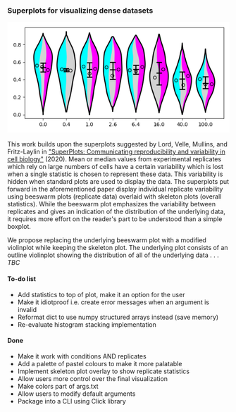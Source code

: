 ### Superplots for visualizing dense datasets ###

![Current exemplary superplot](superplot_v0-6.png "Optional title")

This work builds upon the superplots suggested by Lord, Velle, Mullins, and Fritz-Laylin in ["SuperPlots: Communicating reproducibility and variability in cell biology"](https://doi.org/10.1083/jcb.202001064) (2020). Mean or median values from experimental replicates which rely on large numbers of cells have a certain variability which is lost when a single statistic is chosen to represent these data. This variability is hidden when standard plots are used to display the data. The superplots put forward in the aforementioned paper display individual replicate variability using beeswarm plots (replicate data) overlaid with skeleton plots (overall statistics). While the beeswarm plot emphasizes the variability between replicates and gives an indication of the distribution of the underlying data, it requires more effort on the reader's part to be understood than a simple boxplot.

We propose replacing the underlying beeswarm plot with a modified violinplot while keeping the skeleton plot. The underlying plot consists of an outline violinplot showing the distribution of all of the underlying data . . . *TBC*

#### To-do list ####
* Add statistics to top of plot, make it an option for the user
* Make it idiotproof i.e. create error messages when an argument is invalid
* Reformat dict to use numpy structured arrays instead (save memory)
* Re-evaluate histogram stacking implementation

#### Done ####
* Make it work with conditions AND replicates
* Add a palette of pastel colours to make it more palatable
* Implement skeleton plot overlay to show replicate statistics
* Allow users more control over the final visualization
* Make colors part of args.txt
* Allow users to modify default arguments
* Package into a CLI using Click library
